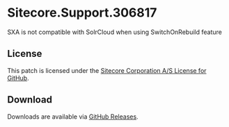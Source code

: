 # Sitecore.Support.306817
SXA is not compatible with SolrCloud when using SwitchOnRebuild feature

## License  
This patch is licensed under the [Sitecore Corporation A/S License for GitHub](https://github.com/sitecoresupport/Sitecore.Support.306817/blob/master/LICENSE).  

## Download  
Downloads are available via [GitHub Releases](https://github.com/sitecoresupport/Sitecore.Support.306817/releases).  
